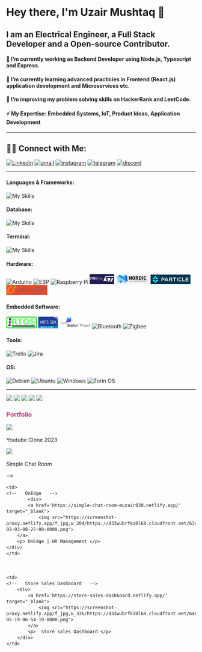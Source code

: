 # Hey there, I'm Uzair Mushtaq 👋
## I am an Electrical Engineer, a Full Stack Developer and a Open-source Contributor.
#### 🔭 I’m currently working as Backend Developer using Node.js, Typescript and Express.
#### 🌱 I’m currently learning advanced practicies in Frontend (React.js) application development and Microservices etc.
#### 👯 I’m improving my problem solving skills on HackerRank and LeetCode.
#### ⚡ My Expertise: Embedded Systems, IoT, Product Ideas, Application Development
<hr>

## 🤝🏻  Connect with Me: 

<p align="left" dir="auto">
    <a href='https://www.linkedin.com/in/uzairmushtaq33/' target="_blank"><img alt='Linkedin' src='https://img.shields.io/badge/Uzair_Mushtaq-100000?style=flat&logo=Linkedin&logoColor=white&labelColor=2967B0&color=2967B0'/></a>
    <a href='mailto:uzairmushtaq33@gmail.com' target="_blank"><img alt='gmail' src='https://img.shields.io/badge/uzairmushtaq33@gmail.com-100000?style=flat&logo=gmail&logoColor=white&labelColor=F41919&color=F41919'/></a>
<a href='https://www.instagram.com/uzairmushtaq33/' target="_blank"><img alt='instagram' src='https://img.shields.io/badge/@uzairmushtaq33-100000?style=flat&logo=instagram&logoColor=FFFFFF&labelColor=D9225B&color=D9225B'/></a>
<a href='engr_uzair' target="_blank"><img alt='telegram' src='https://img.shields.io/badge/engr_uzair-100000?style=flat&logo=telegram&logoColor=FFFFFF&labelColor=00AEFF&color=00AEFF'/></a>
<a href='engr_uzair' target="_blank"><img alt='discord' src='https://img.shields.io/badge/engr_uzair-100000?style=flat&logo=discord&logoColor=FFFFFF&labelColor=5562EA&color=5562EA'/></a>
</p>
<hr>


#### Languages & Frameworks:
![My Skills](https://skillicons.dev/icons?i=c,cpp,js,python,typescript,nodejs,express,react,html,css,materialui,redux&theme=light)


<!-- #### Languages & Frameworks:
<div align="left" dir="auto">
<img alt='C' src="https://img.shields.io/badge/C-00599C?style=for-the-badge&logo=c&logoColor=white"/>
<img alt='C++' src="https://img.shields.io/badge/C%2B%2B-00599C?style=for-the-badge&logo=c%2B%2B&logoColor=white"/>
<img alt='Javascript' src="https://img.shields.io/badge/JavaScript-F7DF1E.svg?style=for-the-badge&logo=JavaScript&logoColor=black"/>
<img alt='Python' src="https://img.shields.io/badge/Python-3776AB.svg?style=for-the-badge&logo=Python&logoColor=white"/>
<img alt='Typescript' src="https://img.shields.io/badge/TypeScript-3178C6.svg?style=for-the-badge&logo=TypeScript&logoColor=white"/>
<img alt='Node.js' src="https://img.shields.io/badge/Node.js-339933.svg?style=for-the-badge&logo=nodedotjs&logoColor=white"/>
<img alt='Express.js' src="https://img.shields.io/badge/Express-000000.svg?style=for-the-badge&logo=Express&logoColor=white"/>
<img alt='React.js' src="https://img.shields.io/badge/React-61DAFB.svg?style=for-the-badge&logo=React&logoColor=black"/>
<img alt='Material UI' src="https://img.shields.io/badge/Material%20UI-007FFF?style=for-the-badge&logo=mui&logoColor=white"/>
</div>  -->

#### Database:
![My Skills](https://skillicons.dev/icons?i=mysql,postgres,firebase,mongodb&theme=light)
<!-- #### Database:
<div align="left" dir="auto">
<img alt='My SQL' src="https://img.shields.io/badge/MySQL-4479A1.svg?style=for-the-badge&logo=MySQL&logoColor=white"/>
<img alt='Postgre SQL' src="https://img.shields.io/badge/PostgreSQL-4169E1.svg?style=for-the-badge&logo=PostgreSQL&logoColor=white"/>
<img alt='Firebase' src="https://img.shields.io/badge/Firebase-FFCA28.svg?style=for-the-badge&logo=Firebase&logoColor=black"/>
<img alt='MongoDB' src="https://img.shields.io/badge/MongoDB-4EA94B?style=for-the-badge&logo=mongodb&logoColor=white"/>
</div>  -->

#### Terminal:
![My Skills](https://skillicons.dev/icons?i=git,bash&theme=light)
<!-- #### Terminal:
<div align="left" dir="auto">
<img alt='Git' src="https://img.shields.io/badge/GIT-E44C30?style=for-the-badge&logo=git&logoColor=white"/>
<img alt='bash' src="https://img.shields.io/badge/GNU%20Bash-4EAA25?style=for-the-badge&logo=GNU%20Bash&logoColor=white"/>
</div>   -->

#### Hardware:
<div align="left" dir="auto">
<img alt='Arduino' src="https://img.shields.io/badge/Arduino-00979D?style=for-the-badge&logo=Arduino&logoColor=white"/>
<img alt='ESP' src="https://img.shields.io/badge/espressif-E7352C?style=for-the-badge&logo=espressif&logoColor=white"/>
<img alt='Raspberry Pi' src="https://img.shields.io/badge/Raspberry%20Pi-A22846?style=for-the-badge&logo=Raspberry%20Pi&logoColor=white"/>
<img alt='STM32' src="https://raw.githubusercontent.com/MUzair030/MUzair030/main/stm32_small.jpg"/>
<img alt='nordic semi' src="https://raw.githubusercontent.com/MUzair030/MUzair030/main/nordic%20semi_small.png"/>
<img alt='particle' src="https://raw.githubusercontent.com/MUzair030/MUzair030/main/particle_small.png"/>
<img alt='MangOH' src="https://raw.githubusercontent.com/MUzair030/MUzair030/main/mangoh_small.png"/>
</div>  

#### Embedded Software:
<div align="left" dir="auto">
<img alt='FreeRTOS' src="https://raw.githubusercontent.com/MUzair030/MUzair030/main/freeRTOS.png"/>
<img alt='nrf SDK' src="https://raw.githubusercontent.com/MUzair030/MUzair030/main/nrf_sdk.png"/>
<img alt='Zephyr OS' src="https://raw.githubusercontent.com/MUzair030/MUzair030/main/zephyr_os.png"/>
<img alt='Bluetooth' src="https://img.shields.io/badge/Bluetooth-0082FC.svg?style=for-the-badge&logo=Bluetooth&logoColor=white"/>
<img alt='Zigbee' src="https://img.shields.io/badge/zigbee-%23EB0443.svg?style=for-the-badge&logo=zigbee&logoColor=white"/>
</div>  

#### Tools:
<div align="left" dir="auto">
<img alt='Trello' src="https://img.shields.io/badge/Trello-%23026AA7.svg?style=for-the-badge&logo=Trello&logoColor=white"/>
<img alt='Jira' src="https://img.shields.io/badge/jira-%230A0FFF.svg?style=for-the-badge&logo=jira&logoColor=white"/>
</div>  


#### OS:
<div align="left" dir="auto"> 
<img alt='Debian' src="https://img.shields.io/badge/Debian-A81D33?style=for-the-badge&logo=debian&logoColor=white"/>
<img alt='Ubuntu' src="https://img.shields.io/badge/Ubuntu-E95420.svg?style=for-the-badge&logo=Ubuntu&logoColor=white"/>
<img alt='Windows' src="https://img.shields.io/badge/Windows-0078D6?style=for-the-badge&logo=windows&logoColor=white"/>
<img alt='Zorin OS' src="https://img.shields.io/badge/Zorin%20OS-0CC1F3?style=for-the-badge&logo=zorin&logoColor=white"/>
</div>  
<hr>

<!-- ![Uzair's GitHub stats](https://github-readme-stats.vercel.app/api/top-langs/?username=MUzair030&layout=compact) -->
<!-- ![Uzair's GitHub stats](https://github-readme-stats.vercel.app/api?username=MUzair030&show_icons=true&theme=radical) -->
![](http://github-profile-summary-cards.vercel.app/api/cards/profile-details?username=MUzair030&theme=radical)
![](http://github-profile-summary-cards.vercel.app/api/cards/repos-per-language?username=MUzair030&theme=radical)
![](http://github-profile-summary-cards.vercel.app/api/cards/most-commit-language?username=MUzair030&theme=radical)
![](http://github-profile-summary-cards.vercel.app/api/cards/stats?username=MUzair030&theme=radical)
![](http://github-profile-summary-cards.vercel.app/api/cards/productive-time?username=MUzair030&theme=radical&utcOffset=8)



<!--
**MUzair030/MUzair030** is a ✨ _special_ ✨ repository because its `README.md` (this file) appears on your GitHub profile.
   

- 🔭 I’m currently working on ...
- 🌱 I’m currently learning ...
- 👯 I’m looking to collaborate on ...
- 🤔 I’m looking for help with ...
- 💬 Ask me about ...
- 📫 How to reach me: ...
- 😄 Pronouns: ...
- ⚡ Fun fact: ...

readymade bagdes:
https://home.aveek.io/GitHub-Profile-Badges/
https://github.com/tandpfun/skill-icons

badge maker online
https://kapasia-dev-ed.my.site.com/Badges4Me/s/
https://michaelcurrin.github.io/badge-generator/#/generic
-->
<div style="color:#C83775">
    <h3>Portfolio</h3>
</div>





<!-- <div style="  display: flex; flex-wrap: wrap;">
    





 <!--   Youtube Clone 2023   -->
<div>                    
    <a href='https://youtube-clone-2023-uzair030.netlify.app/' target="_blank">
            <img src="https://screenshot-proxy.netlify.app/f_jpg,w_336/https://d33wubrfki0l68.cloudfront.net/63dcc77e4c9ea032c86fb133/screenshot_2023-02-03-08-36-19-0000.png">
    </a>
    <p> Youtube Clone 2023 </p>
</div>

<!--   Simple Chat Room   -->
<div>
    <a href='https://simple-chat-room-muzair030.netlify.app/' target="_blank">
            <img src="https://screenshot-proxy.netlify.app/f_jpg,w_204/https://d33wubrfki0l68.cloudfront.net/63dcc555b3a5412cd6843f32/screenshot_2023-02-03-08-27-08-0000.png">
    </a>
    <p>Simple Chat Room</p>
</div>



</div>
    
 -->
 
 
 
 <table>
  <tr>
      
    <td>
    <!--   OnEdge   -->
            <div>
            <a href='https://simple-chat-room-muzair030.netlify.app/' target="_blank">
                <img src="https://screenshot-proxy.netlify.app/f_jpg,w_204/https://d33wubrfki0l68.cloudfront.net/63dcc555b3a5412cd6843f32/screenshot_2023-02-03-08-27-08-0000.png">
        </a>
        <p> OnEdge | HR Management </p>
    </div>  
    </td>
      
      
      
    <td>
    <!--   Store Sales Dashboard   -->
        <div>        
            <a href='https://store-sales-dashboard.netlify.app/' target="_blank">
                <img src="https://screenshot-proxy.netlify.app/f_jpg,w_336/https://d33wubrfki0l68.cloudfront.net/64671d098a3f934d04161d06/screenshot_2023-05-19-06-54-19-0000.png">
            </a>
            <p>  Store Sales Dashboard </p>
        </div>
    </td>
    

  </tr>
</table>

    

    

